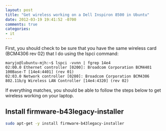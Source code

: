 ```yaml
---
layout: post
title: "Get wireless working on a Dell Inspiron 8500 in Ubuntu"
date: 2012-03-19 19:41:52 -0700
comments: true
categories: 
- it
---
```


First, you should check to be sure that you have the same wireless card (BCM4306
rev 02) that I do using the lspci command:

    maryjo@lubuntu-mjh:~$ lspci -vvnn | fgrep 14e4
    02:00.0 Ethernet controller [0200]: Broadcom Corporation BCM4401 100Base-T [14e4:4401] (rev 01)
    02:03.0 Network controller [0280]: Broadcom Corporation BCM4306 802.11b/g Wireless LAN Controller [14e4:4320] (rev 02)

If everything matches, you should be able to follow the steps below to get wireless working on your laptop.

<!-- more -->

Install firmware-b43legacy-installer
------------------------------------

```bash
sudo apt-get -y install firmware-b43legacy-installer
```
